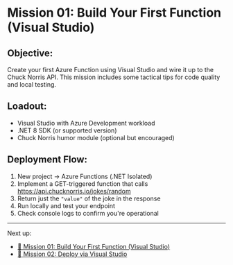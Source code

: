# Mission 01: Build Your First Function (Visual Studio)

## Objective:

Create your first Azure Function using Visual Studio and wire it up to the Chuck Norris API. This mission includes some
tactical tips for code quality and local testing.

## Loadout:

- Visual Studio with Azure Development workload
- .NET 8 SDK (or supported version)
- Chuck Norris humor module (optional but encouraged)

## Deployment Flow:

1. New project → Azure Functions (.NET Isolated)
2. Implement a GET-triggered function that calls https://api.chucknorris.io/jokes/random
3. Return just the `"value"` of the joke in the response
4. Run locally and test your endpoint
5. Check console logs to confirm you're operational

---

Next up:

- [🎥 Mission 01: Build Your First Function (Visual Studio)](https://youtu.be/eV_vAl3R9gM)
- [📄 Mission 02: Deploy via Visual Studio](02-mission-deploy-via-visual-studio.md)
